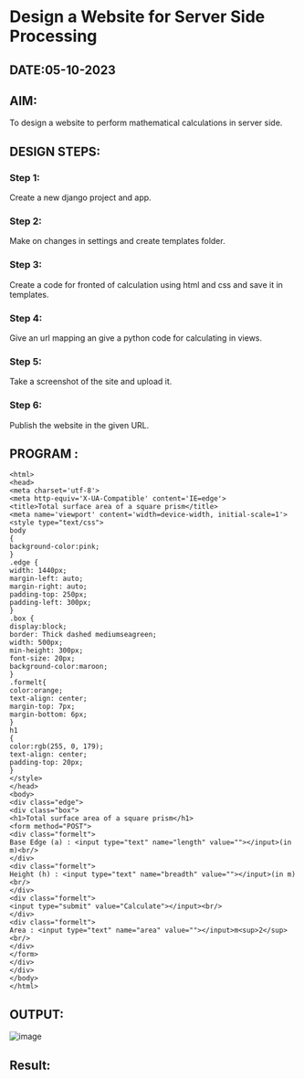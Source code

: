 # Design a Website for Server Side Processing
## DATE:05-10-2023

## AIM:
To design a website to perform mathematical calculations in server side.

## DESIGN STEPS:

### Step 1:
Create a new django project and app.


### Step 2:
Make on changes in settings and create templates folder.


### Step 3:
Create a code for fronted of calculation using html and css and save it in templates.


### Step 4:
Give an url mapping an give a python code for calculating in views.


### Step 5:
Take a screenshot of the site and upload it.


### Step 6:

Publish the website in the given URL.

## PROGRAM :
```
<html>
<head>
<meta charset='utf-8'>
<meta http-equiv='X-UA-Compatible' content='IE=edge'>
<title>Total surface area of a square prism</title>
<meta name='viewport' content='width=device-width, initial-scale=1'>
<style type="text/css">
body 
{
background-color:pink;
}
.edge {
width: 1440px;
margin-left: auto;
margin-right: auto;
padding-top: 250px;
padding-left: 300px;
}
.box {
display:block;
border: Thick dashed mediumseagreen;
width: 500px;
min-height: 300px;
font-size: 20px;
background-color:maroon;
}
.formelt{
color:orange;
text-align: center;
margin-top: 7px;
margin-bottom: 6px;
}
h1
{
color:rgb(255, 0, 179);
text-align: center;
padding-top: 20px;
}
</style>
</head>
<body>
<div class="edge">
<div class="box">
<h1>Total surface area of a square prism</h1>
<form method="POST">
<div class="formelt">
Base Edge (a) : <input type="text" name="length" value=""></input>(in m)<br/>
</div>
<div class="formelt">
Height (h) : <input type="text" name="breadth" value=""></input>(in m)<br/>
</div>
<div class="formelt">
<input type="submit" value="Calculate"></input><br/>
</div>
<div class="formelt">
Area : <input type="text" name="area" value=""></input>m<sup>2</sup><br/>
</div>
</form>
</div>
</div>
</body>
</html>

```

## OUTPUT:
![image](https://github.com/Surya-ram/MathServer/assets/122000311/bfd7038e-0f1d-4775-82ee-9ee2ebc46c06)






## Result:

